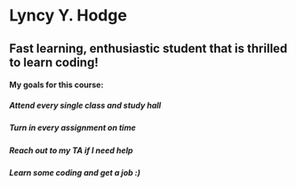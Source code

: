 # Lyncy Y. Hodge
## Fast learning, enthusiastic student that is thrilled to learn coding! 

#### My goals for this course:
  ##### Attend every single class and study hall
  ##### Turn in every assignment on time
  ##### Reach out to my TA if I need help
  ##### Learn some coding and get a job :) 
  
